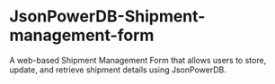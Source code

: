# JsonPowerDB-Shipment-management-form
A web-based Shipment Management Form that allows users to store, update, and retrieve shipment details using JsonPowerDB.
